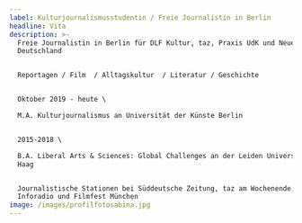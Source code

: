 ```yaml
---
label: Kulturjournalismusstudentin / Freie Journalistin in Berlin
headline: Vita
description: >-
  Freie Journalistin in Berlin für DLF Kultur, taz, Praxis UdK und Neues
  Deutschland 


  Reportagen / Film  / Alltagskultur  / Literatur / Geschichte


  Oktober 2019 - heute \

  M.A. Kulturjournalismus an Universität der Künste Berlin


  2015-2018 \

  B.A. Liberal Arts & Sciences: Global Challenges an der Leiden Universität den
  Haag


  Journalistische Stationen bei Süddeutsche Zeitung, taz am Wochenende,  rbb
  Inforadio und Filmfest München
image: /images/profilfotosabina.jpg
---
```


